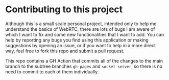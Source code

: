 # Contributing to this project

Although this is a small scale personal project, intended only to help me understand the basics of WebRTC, there are lots of bugs I am aware of which I want to fix
and some new functionalities that I want to add. You can help by reporting any bugs you find using this application or making suggestions by opening an issue, or
if you want to help in a more direct way, feel free to fork this repo and submit a pull request.

This repo contains a GH Action that commits all of the changes to the main branch to the subtree branches `gh-pages` and `socket-server`, so there is no need to
commit to each of them individually.
